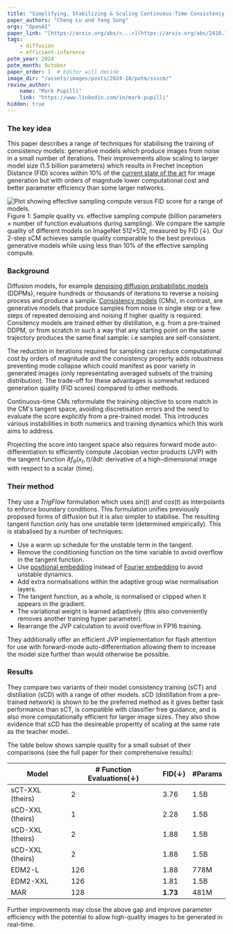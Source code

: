 ```yaml
---
title: "Simplifying, Stabilizing & Scaling Continuous-Time Consistency Models"
paper_authors: "Cheng Lu and Yang Song"
orgs: "OpenAI"
paper_link: "[https://arxiv.org/abs/<...>](https://arxiv.org/abs/2410.11081)"
tags:
    - diffusion
    - efficient-inference
potm_year: 2024
potm_month: October
paper_order: 1  # Editor will decide
image_dir: "/assets/images/posts/2024-10/potm/ssscm/"
review_author:
    name: "Mark Pupilli"
    link: "https://www.linkedin.com/in/mark-pupilli"
hidden: true
---
```


### The key idea

This paper describes a range of techniques for stabilising the training of consistency models: generative models which produce images from noise in a small number of iterations. Their improvements allow scaling to larger model size (1.5 billion parameters) which results in Frechet Inception Distance (FID) scores within 10% of the [current state of the art](https://arxiv.org/abs/2406.11838) for image generation but with orders of magnitude lower computational cost and better parameter efficiency than some larger networks.

<img src="{{ page.image_dir | append: 'figure_1.png' | relative_url }}" alt="Plot showing effective sampling compute versus FID score for a range of models.">
<figcaption>Figure 1: Sample quality vs. effective sampling compute (billion parameters × number of function evaluations during sampling). We compare the sample quality of different models on ImageNet 512×512, measured by FID (↓). Our 2-step sCM achieves sample quality comparable to the best previous generative models while using less than 10% of the effective sampling compute.</figcaption>

### Background
Diffusion models, for example [denoising diffusion probabilistic models](https://arxiv.org/abs/2006.11239) (DDPMs), require hundreds or thousands of iterations to reverse a noising process and produce a sample. [Consistency models](https://arxiv.org/abs/2303.01469) (CMs), in contrast, are generative models that produce samples from noise in single step or a few steps of repeated denoising and noising if higher quality is required. Consitency models are trained either by distillation, e.g. from a pre-trained DDPM, or from scratch in such a way that any starting point on the same trajectory produces the same final sample: i.e samples are self-consistent.

The reduction in iterations required for sampling can reduce computational cost by orders of magnitude and the consistency property adds robustness preventing mode collapse which could manifest as poor variety in generated images (only representating averaged subsets of the training distribution). The trade-off for these advantages is somewhat reduced generation quality (FID scores) compared to other methods.

Continuous-time CMs reformulate the training objective to score match in the CM's tangent space, avoiding discretisation errors and the need to evaluate the score explicitly from a pre-trained model. This introduces various instabilities in both numerics and training dynamics which this work aims to address.

Projecting the score into tangent space also requires forward mode auto-differentiation to efficiently compute Jacobian vector products (JVP) with the tangent function $\partial {f_\theta(x_t,t)}/\partial{dt}$: derivative of a high-dimensional image with respect to a scalar (time).

### Their method

They use a _TrigFlow_ formulation which uses $sin(t)$ and $cos(t)$ as interpolants to enforce boundary conditions. This formulation unifies previously proposed forms of diffusion but it is also simpler to stabilise. The resulting tangent function only has one unstable term (determined empirically). This is stabalised by a number of techniques:

- Use a warm up schedule for the unstable term in the tangent.
- Remove the conditioning function on the time variable to avoid overflow in the tangent function.
- Use [positional embedding](https://arxiv.org/abs/1706.03762) instead of [Fourier embedding](https://arxiv.org/abs/2006.10739) to avoid unstable dynamics.
- Add extra normalisations within the adaptive group wise normalisation layers.
- The tangent function, as a whole, is normalised or clipped when it appears in the gradient.
- The variational weight is learned adaptively (this also conveniently removes another training hyper parameter).
- Rearrange the JVP calculation to avoid overflow in FP16 training.

They additionally offer an efficient JVP implementation for flash attention for use with forward-mode auto-differentiation allowing them to increase the model size further than would otherwise be possible.

### Results

They compare two variants of their model consistency training (sCT) and distillation (sCD) with a range of other models. sCD (distillation from a pre-trained network) is shown to be the preferred method as it gives better task performance than sCT, is compatible with classifier free guidance, and is also more computationally efficient for larger image sizes. They also show evidence that sCD has the desireable propertty of scaling at the same rate as the teacher model.

The table below shows sample quality for a small subset of their comparisons (see the full paper for their comprehensive results):

|Model|# Function Evaluations(↓)|FID(↓)|#Params|
|---|---|---|---|
|sCT-XXL (theirs)|2|3.76|1.5B|
|sCD-XXL (theirs)|1|2.28|1.5B|
|sCD-XXL (theirs)|2|1.88|1.5B|
|sCD-XXL (theirs)|2|1.88|1.5B|
|EDM2-L|126|1.88|778M|
|EDM2-XXL|126|1.81|1.5B|
|MAR|128|**1.73**|481M|

Further improvements may close the above gap and improve parameter efficiency with the potential to allow high-quality images to be generated in real-time.
